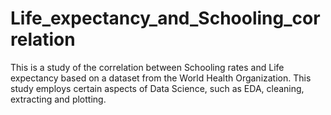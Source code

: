 # Life_expectancy_and_Schooling_correlation
This is a study of the correlation between Schooling rates and Life expectancy based on a dataset from the World Health Organization. This study employs certain aspects of Data Science, such as EDA, cleaning, extracting and plotting.
